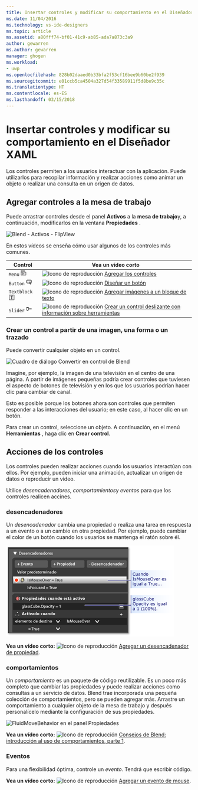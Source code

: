 ```yaml
---
title: Insertar controles y modificar su comportamiento en el Diseñador XAML | Microsoft Docs
ms.date: 11/04/2016
ms.technology: vs-ide-designers
ms.topic: article
ms.assetid: a80fff74-bf01-41c9-ab85-ada7a873c3a9
author: gewarren
ms.author: gewarren
manager: ghogen
ms.workload:
- uwp
ms.openlocfilehash: 828b02daaed0b33bfa2f53cf16bee9b60be2f939
ms.sourcegitcommit: e01ccb5ca4504a327d54f33589911f5d8be9c35c
ms.translationtype: HT
ms.contentlocale: es-ES
ms.lasthandoff: 03/15/2018
---
```

# <a name="insert-controls-and-modify-their-behavior-in-xaml-designer"></a>Insertar controles y modificar su comportamiento en el Diseñador XAML

Los controles permiten a los usuarios interactuar con la aplicación. Puede utilizarlos para recopilar información y realizar acciones como animar un objeto o realizar una consulta en un origen de datos.

## <a name="add-controls-to-the-artboard"></a>Agregar controles a la mesa de trabajo

Puede arrastrar controles desde el panel **Activos** a la **mesa de trabajo**y, a continuación, modificarlos en la ventana **Propiedades** .

![Blend &#45; Activos &#45; FlipView](../designers/media/blend_assetsflipview_xaml.png "blend_AssetsFlipView_XAML")

En estos vídeos se enseña cómo usar algunos de los controles más comunes.

|Control|Vea un vídeo corto|
|-------------|-------------------------|
|`Menu` ![](../designers/media/015a263c-0b2b-4253-ac57-b86fcb8c9591.png)|![Icono de reproducción](../designers/media/bldadminconsoleinitialconfigicon.PNG) [Agregar los controles](https://www.youtube.com/watch?v=ra4AHfgD4Ys&list=PLBDF977B2F1DAB358&index=45)|
|`Button` ![](../designers/media/05df1779-a68f-436b-b834-a91b7995a3ec.png)|![Icono de reproducción](../designers/media/bldadminconsoleinitialconfigicon.PNG) [Diseñar un botón](http://www.popscreen.com/v/6A4gb/Microsoft-Expression-Blend-Designing-a-Button)|
|`Textblock` ![](../designers/media/42165963-00f7-4a33-abcd-b0849edebada.png)|![Icono de reproducción](../designers/media/bldadminconsoleinitialconfigicon.PNG) [Agregar imágenes a un bloque de texto](http://www.popscreen.com/v/6A4du/Microsoft-Expression-Blend-Adding-Images-to-a-TextBlock)|
|`Slider` ![](../designers/media/bf689d92-3c74-4218-815c-e98c930ac189.png)|![Icono de reproducción](../designers/media/bldadminconsoleinitialconfigicon.PNG) [Crear un control deslizante con información sobre herramientas](http://www.bing.com/videos/search?q=slider%20expression%20blend&qs=n&form=QBVR&pq=slider%20expression%20blend&sc=1-23&sp=-1&sk=#view=detail&mid=F1BB7DB91B2772A8CA2AF1BB7DB91B2772A8CA2A)|

### <a name="make-a-control-out-of-an-image-shape-or-path"></a>Crear un control a partir de una imagen, una forma o un trazado

 Puede convertir cualquier objeto en un control.

 ![Cuadro de diálogo Convertir en control de Blend](../designers/media/blend_makeintocontrol_xaml.png "blend_MakeIntoControl_XAML")

 Imagine, por ejemplo, la imagen de una televisión en el centro de una página. A partir de imágenes pequeñas podría crear controles que tuviesen el aspecto de botones de televisión y en los que los usuarios podrían hacer clic para cambiar de canal.

 Esto es posible porque los botones ahora son controles que permiten responder a las interacciones del usuario; en este caso, al hacer clic en un botón.

 Para crear un control, seleccione un objeto. A continuación, en el menú **Herramientas** , haga clic en **Crear control**.

## <a name="make-controls-do-things"></a>Acciones de los controles

 Los controles pueden realizar acciones cuando los usuarios interactúan con ellos. Por ejemplo, pueden iniciar una animación, actualizar un origen de datos o reproducir un vídeo.

 Utilice *desencadenadores*, *comportamientos*y *eventos* para que los controles realicen accines.

### <a name="triggers"></a>desencadenadores

 Un *desencadenador* cambia una propiedad o realiza una tarea en respuesta a un evento o a un cambio en otra propiedad. Por ejemplo, puede cambiar el color de un botón cuando los usuarios se mantenga el ratón sobre él.

 ![Panel "Desencadenadores"](../designers/media/custom_button_blend_propertytriggerinfo.png)

 **Vea un vídeo corto:** ![Icono de reproducción](../designers/media/bldadminconsoleinitialconfigicon.PNG) [Agregar un desencadenador de propiedad](http://www.popscreen.com/v/6A4gO/Microsoft-Expression-Blend-Adding-a-Property-Trigger).

### <a name="behaviors"></a>comportamientos

 Un *comportamiento* es un paquete de código reutilizable. Es un poco más completo que cambiar las propiedades y puede realizar acciones como consultas a un servicio de datos. Blend trae incorporada una pequeña colección de comportamientos, pero se pueden agregar más. Arrastre un comportamiento a cualquier objeto de la mesa de trabajo y después personalícelo mediante la configuración de sus propiedades.

 ![FluidMoveBehavior en el panel Propiedades](../designers/media/b4_fluidmovebehaviorproperties_sample.png)

 **Vea un vídeo corto:** ![Icono de reproducción](../designers/media/bldadminconsoleinitialconfigicon.PNG) [Consejos de Blend: introducción al uso de comportamientos, parte 1](http://www.bing.com/videos/search?q=Expression%20blend%20behaviors&qs=n&form=QBVR&pq=expression%20blend%20behavior&sc=4-25&sp=-1&sk=#view=detail&mid=CF0DD797ED84DE740904CF0DD797ED84DE740904).

### <a name="events"></a>Eventos

 Para una flexibilidad óptima, controle un *evento*. Tendrá que escribir código.

 **Vea un vídeo corto:** ![Icono de reproducción](../designers/media/bldadminconsoleinitialconfigicon.PNG) [Agregar un evento de mouse](https://www.youtube.com/watch?v=2PMxAlb-x_E).